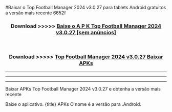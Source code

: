 #Baixar o Top Football Manager 2024 v3.0.27   para tablets Android gratuitos a versão mais recente 6652f


<div align="center">
<h3>Download >>>>> <a href="https://pt-web.web.app/?pt= Top Football Manager 2024 v3.0.27 ">Baixe o A P K Top Football Manager 2024 v3.0.27  [sem anúncios]</a></h3><br>

<h3>Download >>>>> <a href="https://pt-web.web.app/?pt= Top Football Manager 2024 v3.0.27 ">Top Football Manager 2024 v3.0.27  Baixar APKs</a></h3>
</div>

----------------------------------------------------------

----------------------------------------------------------

----------------------------------------------------------

Baixar APKs Top Football Manager 2024 v3.0.27  e obtenha a versão mais recente

Baixe o aplicativo. {title} APKs O nome é a versão para .Android.


